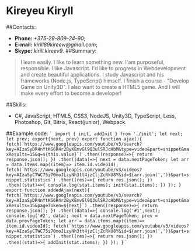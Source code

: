 # Kireyeu Kiryll
##Contacts:
* **Phone:** _+375-29-809-24-90_;
* **E-mail:** _kirill89kireew@gmail.com_;
* **Skype:** _kirill.kireev9_.
##Summary:
> I learn easily. I like to learn something new. I'am purposeful, responsible. I like Javascript. I'd like to progress in Webdevelopment and create beautiful applications. I study Javascript and his frameworks (Node.js, TypeScript) himself. I finish a course - "Develop Game on Unity3D". I also want to create a HTML5 game. And I will make every effort to become a developer!

##Skills:
* C#, JavaScript, HTML5, CSS3, NodeJS, Unity3D, TypeScript, Less, Photoshop, Git, Bitrix, React(junior), Webpack.

##Example code:
`` `
import { init, addInit } from './init';
let next;
let prev;
export{next, prev}
export function ajax(){
fetch(`https://www.googleapis.com/youtube/v3/search?key=AIzaSyDR4nYtKG6R4r2ByKEmvGl9Q3ulSRJcHbM&type=video&part=snippet&maxResults=15&q=${this.value}`)
.then((response)=>{
  return response.json();
})
.then((data)=>{
  next = data.nextPageToken;
  let arr = data.items.map((item)=> item.id.videoId);
  fetch(`https://www.googleapis.com/youtube/v3/videos?key=AIzaSyCTWC75i70moJLzyNh3tt4jzCljZcRkU8Y&id=${arr.join(',')}&part=snippet,statistics`)
  .then((res)=>{
    return res.json();
  })
  .then((stat)=>{
    console.log(stat.items);
    init(stat.items);
  })
});
}
export function addedAjax(next){
  fetch(`https://www.googleapis.com/youtube/v3/search?key=AIzaSyDR4nYtKG6R4r2ByKEmvGl9Q3ulSRJcHbM&type=video&part=snippet&maxResults=15&pageToken=${next}`)
  .then((response)=>{
    return response.json();
  })
  .then((data)=>{
    console.log('#1',next);
    console.log('#2', data);
    next = data.nextPageToken;
    prev = data.prevPageToken;
    let arr = data.items.map((item)=> item.id.videoId);
    fetch(`https://www.googleapis.com/youtube/v3/videos?key=AIzaSyCTWC75i70moJLzyNh3tt4jzCljZcRkU8Y&id=${arr.join(',')}&part=snippet,statistics`)
    .then((res)=>{
      return res.json();
    })
    .then((stat)=>{
      addInit(stat.items);
    })
  });
  }
  `` `